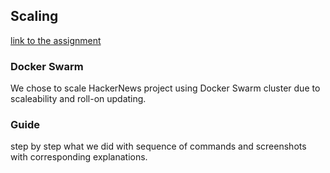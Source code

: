 ## Scaling


[link to the assignment](https://github.com/datsoftlyngby/soft2018fall-lsd-teaching-material/blob/master/assignments/12-DevOps_Scaling.md)

### Docker Swarm
We chose to scale HackerNews project using Docker Swarm cluster due to scaleability and roll-on updating.

### Guide
step by step what we did with sequence of commands and screenshots with corresponding explanations.

